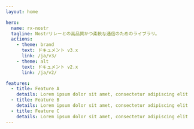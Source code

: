 ```yaml
---
layout: home

hero:
  name: rx-nostr
  tagline: Nostrリレーとの高品質かつ柔軟な通信のためのライブラリ。
  actions:
    - theme: brand
      text: ドキュメント v3.x
      link: /ja/v3/
    - theme: alt
      text: ドキュメント v2.x
      link: /ja/v2/

features:
  - title: Feature A
    details: Lorem ipsum dolor sit amet, consectetur adipiscing elit
  - title: Feature B
    details: Lorem ipsum dolor sit amet, consectetur adipiscing elit
  - title: Feature C
    details: Lorem ipsum dolor sit amet, consectetur adipiscing elit
---
```

